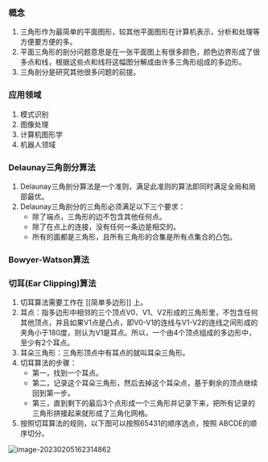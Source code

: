 ### 概念

1. 三角形作为最简单的平面图形，较其他平面图形在计算机表示，分析和处理等方便要方便的多。
2. 平面三角形的剖分问题意思是在一张平面图上有很多颜色，颜色边界形成了很多点和线，根据这些点和线将这幅图分解成由许多三角形组成的多边形。
3. 三角剖分是研究其他很多问题的前提。


### 应用领域

1. 模式识别
2. 图像处理
3. 计算机图形学
4. 机器人领域


### Delaunay三角剖分算法

1. Delaunay三角剖分算法是一个准则，满足此准则的算法即同时满足全局和局部最优。
2. Delaunay三角剖分的三角形必须满足以下三个要求：
    - 除了端点，三角形的边不包含其他任何点。
    - 除了在点上的连接，没有任何一条边是相交的。
    - 所有的面都是三角形，且所有三角形的合集是所有点集合的凸包。

### Bowyer-Watson算法


### 切耳(Ear Clipping)算法

1. 切耳算法需要工作在 [[简单多边形]] 上。
2. 耳点：指多边形中相邻的三个顶点V0、V1、V2形成的三角形里，不包含任何其他顶点，并且如果V1点是凸点，即V0-V1的连线与V1-V2的连线之间形成的夹角小于180度，则认为V1是耳点。所以，一个由4个顶点组成的多边形中，至少有2个耳点。
3. 耳朵三角形：三角形顶点中有耳点的就叫耳朵三角形。
4. 切耳算法的步骤：
    - 第一，找到一个耳点。
    - 第二，记录这个耳朵三角形，然后去掉这个耳朵点，基于剩余的顶点继续回到第一步。
    - 第三，直到剩下的最后3个点形成一个三角形并记录下来，把所有记录的三角形拼接起来就形成了三角化网格。
1. 按照切耳算法的规则，以下图可以按照65431的顺序选点，按照 ABCDE的顺序切分。

![image-20230205162314862](https://cdn.jsdelivr.net/gh/yzngo/ImageHosting/img/202302051623891.png)
